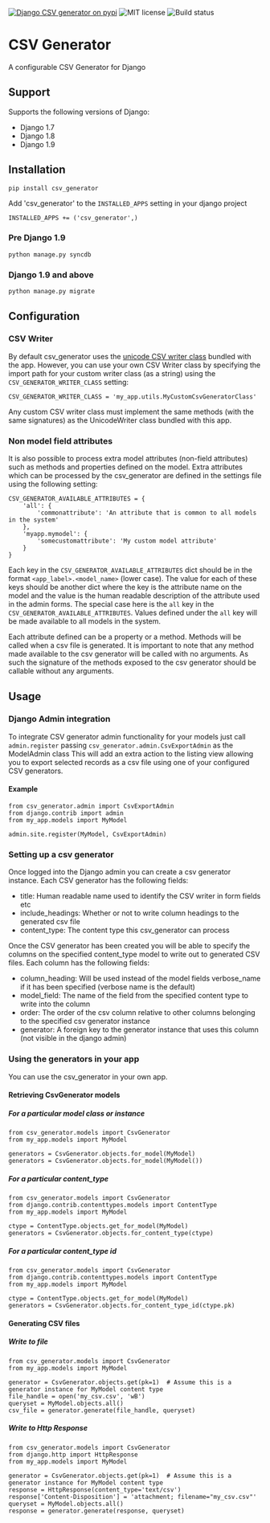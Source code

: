 [![Django CSV generator on pypi](https://img.shields.io/badge/pypi-0.2.1-green.svg)](https://pypi.python.org/pypi/csv_generator)
![MIT license](https://img.shields.io/badge/licence-MIT-blue.svg)
![Build status](https://travis-ci.org/fatboystring/csv_generator.svg?branch=master)

# CSV Generator

A configurable CSV Generator for Django

## Support

Supports the following versions of Django:

 - Django 1.7
 - Django 1.8
 - Django 1.9

## Installation

`pip install csv_generator`

Add 'csv_generator' to the `INSTALLED_APPS` setting in your django project

`INSTALLED_APPS += ('csv_generator',)`

### Pre Django 1.9

`python manage.py syncdb`

### Django 1.9 and above

`python manage.py migrate`


## Configuration

### CSV Writer

By default csv_generator uses the [unicode CSV writer class](https://github.com/fatboystring/csv_generator/blob/master/csv_generator/utils.py) bundled with the app.
However, you can use your own CSV Writer class by specifying the import path for your custom writer class (as a string) using the `CSV_GENERATOR_WRITER_CLASS` setting:

```
CSV_GENERATOR_WRITER_CLASS = 'my_app.utils.MyCustomCsvGeneratorClass'
```

Any custom CSV writer class must implement the same methods (with the same signatures) as the UnicodeWriter class bundled with this app.

### Non model field attributes

It is also possible to process extra model attributes (non-field attributes) such as methods and properties defined on the model.
Extra attributes which can be processed by the csv_generator are defined in the settings file using the following setting:

```
CSV_GENERATOR_AVAILABLE_ATTRIBUTES = {
    'all': {
        'commonattribute': 'An attribute that is common to all models in the system'
    },
    'myapp.mymodel': {
        'somecustomattribute': 'My custom model attribute'
    }
}
```

Each key in the `CSV_GENERATOR_AVAILABLE_ATTRIBUTES` dict should be in the format `<app_label>.<model_name>` (lower case).
The value for each of these keys should be another dict where the key is the attribute name on the model and the value is the human readable description of the attribute used in the admin forms.
The special case here is the `all` key in the `CSV_GENERATOR_AVAILABLE_ATTRIBUTES`.  Values defined under the `all` key will be made available to all models in the system.

Each attribute defined can be a property or a method.  Methods will be called when a csv file is generated.  It is important to note that any method made available to the csv generator will be called with no arguments. As such the signature of the methods exposed to the csv generator should be callable without any arguments.


## Usage

### Django Admin integration

To integrate CSV generator admin functionality for your models just call `admin.register` passing `csv_generator.admin.CsvExportAdmin` as the ModelAdmin class
This will add an extra action to the listing view allowing you to export selected records as a csv file using one of your configured CSV generators.

#### Example

```
from csv_generator.admin import CsvExportAdmin
from django.contrib import admin
from my_app.models import MyModel

admin.site.register(MyModel, CsvExportAdmin)
```


### Setting up a csv generator

Once logged into the Django admin you can create a csv generator instance.  Each CSV generator has the following fields:

 - title: Human readable name used to identify the CSV writer in form fields etc
 - include_headings: Whether or not to write column headings to the generated csv file
 - content_type: The content type this csv_generator can process

Once the CSV generator has been created you will be able to specify the columns on the specified content_type model to write out to generated CSV files.
Each column has the following fields:

 - column_heading: Will be used instead of the model fields verbose_name if it has been specified (verbose name is the default)
 - model_field: The name of the field from the specified content type to write into the column
 - order: The order of the csv column relative to other columns belonging to the specified csv generator instance
 - generator: A foreign key to the generator instance that uses this column (not visible in the django admin)


### Using the generators in your app

You can use the csv_generator in your own app.


#### Retrieving CsvGenerator models

##### For a particular model class or instance
```
from csv_generator.models import CsvGenerator
from my_app.models import MyModel

generators = CsvGenerator.objects.for_model(MyModel)
generators = CsvGenerator.objects.for_model(MyModel())
```

##### For a particular content_type
```
from csv_generator.models import CsvGenerator
from django.contrib.contenttypes.models import ContentType
from my_app.models import MyModel

ctype = ContentType.objects.get_for_model(MyModel)
generators = CsvGenerator.objects.for_content_type(ctype)
```

##### For a particular content_type id
```
from csv_generator.models import CsvGenerator
from django.contrib.contenttypes.models import ContentType
from my_app.models import MyModel

ctype = ContentType.objects.get_for_model(MyModel)
generators = CsvGenerator.objects.for_content_type_id(ctype.pk)
```


#### Generating CSV files

##### Write to file

```
from csv_generator.models import CsvGenerator
from my_app.models import MyModel

generator = CsvGenerator.objects.get(pk=1)  # Assume this is a generator instance for MyModel content type
file_handle = open('my_csv.csv', 'wB')
queryset = MyModel.objects.all()
csv_file = generator.generate(file_handle, queryset)
```

##### Write to Http Response

```
from csv_generator.models import CsvGenerator
from django.http import HttpResponse
from my_app.models import MyModel

generator = CsvGenerator.objects.get(pk=1)  # Assume this is a generator instance for MyModel content type
response = HttpResponse(content_type='text/csv')
response['Content-Disposition'] = 'attachment; filename="my_csv.csv"'
queryset = MyModel.objects.all()
response = generator.generate(response, queryset)
```




